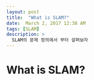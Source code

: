 ```yaml
---
layout: post
title:  "What is SLAM?"
date:  March 2, 2017 12:38 AM
tags: [SLAM]
description: >
  SLAM의 문제 정의에서 부터 살펴보자
---
```


# What is SLAM?
